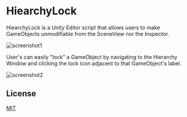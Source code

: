 HiearchyLock
==========

HiearchyLock is a Unity Editor script that allows users to make GameObjects unmodifiable from the SceneView nor the Inspector.

![screenshot1](https://i.imgur.com/yqovdKP.png)

User's can easily "lock" a GameObject by navigating to the Hierarchy Window and clicking the lock icon adjacent to that GameObject's label.

![screenshot2](https://i.imgur.com/3g9vwyt.png)

License
-------

[MIT](LICENSE.md)